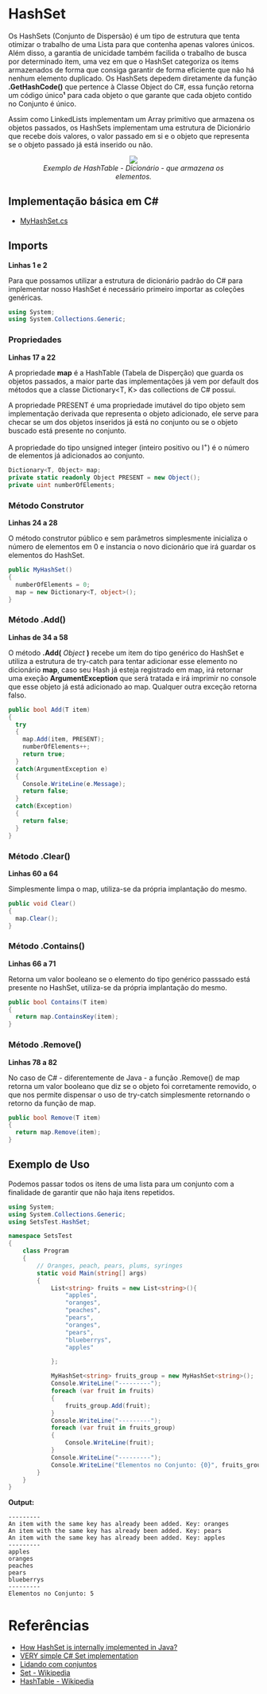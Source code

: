 # HashSet
Os HashSets (Conjunto de Dispersão) é um tipo de estrutura que tenta otimizar o trabalho de uma Lista para que contenha apenas valores únicos. Além disso, a garantia de unicidade também facilida o trabalho de busca por determinado item, uma vez em que o HashSet categoriza os items armazenados de forma que consiga garantir de forma eficiente que não há nenhum elemento duplicado. Os HashSets depedem diretamente da função **.GetHashCode()** que pertence à Classe Object do C#, essa função retorna um código único**¹** para cada objeto o que garante que cada objeto contido no Conjunto é único. 

Assim como LinkedLists implementam um Array primitivo que armazena os objetos passados, os HashSets implementam uma estrutura de Dicionário que recebe dois valores, o valor passado em si e o objeto que representa se o objeto passado já está inserido ou não. 

<div align="center">
  <figure>
    <img src="https://upload.wikimedia.org/wikipedia/commons/thumb/7/7d/Hash_table_3_1_1_0_1_0_0_SP.svg/320px-Hash_table_3_1_1_0_1_0_0_SP.svg.png">
    <br>
     <figcaption>
        <i style="font-size=6px;">Exemplo de HashTable - Dicionário - que armazena os elementos.</i>
     </figcaption>  
   </figure>
</div>

## Implementação básica em C#
- [MyHashSet.cs](https://github.com/Camilotk/aprendendo_csharp/blob/master/Data%20Structures/Sets/HashSet/Implementation/MyHashSet.cs)

## Imports
**Linhas 1 e 2**

Para que possamos utilizar a estrutura de dicionário padrão do C# para implementar nosso HashSet é necessário primeiro importar as coleções genéricas.

```C#
using System;
using System.Collections.Generic;
```

### Propriedades
**Linhas 17 a 22**

A propriedade **map** é a HashTable (Tabela de Disperção) que guarda os objetos passados, a maior parte das implementações já vem por default dos métodos que a classe Dictionary<T, K> das collections de C# possui.

A propriedade PRESENT é uma propriedade imutável do tipo objeto sem implementação derivada que representa o objeto adicionado, ele serve para checar se um dos objetos inseridos já está no conjunto ou se o objeto buscado está presente no conjunto.

A propriedade do tipo unsigned integer (inteiro positivo ou I<sup>+</sup>) é o número de elementos já adicionados ao conjunto.

```C#
Dictionary<T, Object> map;
private static readonly Object PRESENT = new Object();
private uint numberOfElements;
```
### Método Construtor
**Linhas 24 a 28**

O método construtor público e sem parâmetros simplesmente inicializa o número de elementos em 0 e instancia o novo dicionário que irá guardar os elementos do HashSet. 

```C#
public MyHashSet()
{
  numberOfElements = 0;
  map = new Dictionary<T, object>();
}
```

### Método .Add()
**Linhas de 34 a 58**

O método **.Add(** *Object* **)** recebe um item do tipo genérico do HashSet e utiliza a estrutura de try-catch para tentar adicionar esse elemento no dicionário **map**, caso seu Hash já esteja registrado em map, irá retornar uma exeção **ArgumentException** que será tratada e irá imprimir no console que esse objeto já está adicionado ao map. Qualquer outra exceção retorna falso.

```C#
public bool Add(T item)
{
  try
  {
    map.Add(item, PRESENT);
    numberOfElements++;
    return true;
  }
  catch(ArgumentException e)
  {
    Console.WriteLine(e.Message);
    return false;
  }
  catch(Exception)
  {
    return false;
  }
}
```

### Método .Clear()
**Linhas 60 a 64**

Simplesmente limpa o map, utiliza-se da própria implantação do mesmo.
```C#
public void Clear()
{
  map.Clear();
}
```

### Método .Contains()
**Linhas 66 a 71**

Retorna um valor booleano se o elemento do tipo genérico passsado está presente no HashSet, utiliza-se da própria implantação do mesmo.
```C#
public bool Contains(T item)
{
  return map.ContainsKey(item);
}
```

### Método .Remove()
**Linhas 78 a 82**

No caso de C# - diferentemente de Java - a função .Remove() de map retorna um valor booleano que diz se o objeto foi corretamente removido, o que nos permite dispensar o uso de try-catch simplesmente retornando o retorno da função de map.

```C#
public bool Remove(T item)
{
  return map.Remove(item);
}
```

## Exemplo de Uso
Podemos passar todos os itens de uma lista para um conjunto com a finalidade de garantir que não haja itens repetidos.

```C#
using System;
using System.Collections.Generic;
using SetsTest.HashSet;

namespace SetsTest
{
    class Program
    {
        // Oranges, peach, pears, plums, syringes
        static void Main(string[] args)
        {
            List<string> fruits = new List<string>(){
                "apples",
                "oranges",
                "peaches",
                "pears",
                "oranges",
                "pears",
                "blueberrys",
                "apples"

            };

            MyHashSet<string> fruits_group = new MyHashSet<string>();
            Console.WriteLine("---------");
            foreach (var fruit in fruits)
            {
                fruits_group.Add(fruit);
            }
            Console.WriteLine("---------");
            foreach (var fruit in fruits_group)
            {
                Console.WriteLine(fruit);
            }
            Console.WriteLine("---------");
            Console.WriteLine("Elementos no Conjunto: {0}", fruits_group.Count);
        }
    }
}
```
**Output:**
```
---------
An item with the same key has already been added. Key: oranges
An item with the same key has already been added. Key: pears
An item with the same key has already been added. Key: apples
---------
apples
oranges
peaches
pears
blueberrys
---------
Elementos no Conjunto: 5
```
# Referências
 - [How HashSet is internally implemented in Java?](https://codepumpkin.com/hashset-internal-implementation/)
 - [VERY simple C# Set implementation](https://codereview.stackexchange.com/questions/126263/very-simple-c-set-implementation/126266)
 - [Lidando com conjuntos](https://www.caelum.com.br/apostila-csharp-orientacao-objetos/lidando-com-conjuntos/)
 - [Set - Wikipedia](https://en.wikipedia.org/wiki/Set_(abstract_data_type))
 - [HashTable - Wikipedia](https://en.wikipedia.org/wiki/Hash_table)

